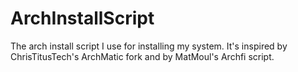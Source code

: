 # ArchInstallScript
The arch install script I use for installing my system. It's inspired by ChrisTitusTech's ArchMatic fork and by MatMoul's Archfi script.
